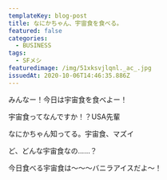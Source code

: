 ```yaml
---
templateKey: blog-post
title: なにかちゃん、宇宙食を食べる。
featured: false
categories:
  - BUSINESS
tags:
  - SFメシ
featuredimage: /img/51xksvjlqnl._ac_.jpg
issuedAt: 2020-10-06T14:46:35.886Z
---
```



<div class="talk-left">
  <div class="usa"></div>
  <div class="serif">
    <p>みんなー！今日は宇宙食を食べよー！</p>
  </div>
</div>

<div class="talk-right">
  <div class="uma"></div>
  <div class="serif">
    <p>宇宙食ってなんですか！？USA先輩</p>
  </div>
</div>

<div class="talk-left">
  <div class="nanika"></div>
  <div class="serif">
    <p>なにかちゃん知ってる。宇宙食、マズイ</p>
  </div>
</div>

<div class="talk-right">
  <div class="robo"></div>
  <div class="serif">
    <p>ど、どんな宇宙食なの……？</p>
  </div>
</div>

<div class="talk-left">
  <div class="usa"></div>
  <div class="serif">
    <p>今日食べる宇宙食は〜〜〜バニラアイスだよ〜！</p>
  </div>
</div>